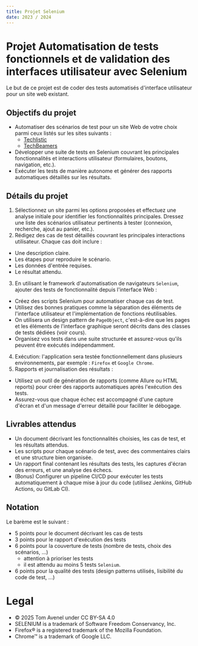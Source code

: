 ```yaml
---
title: Projet Selenium
date: 2023 / 2024
---
```


# Projet Automatisation de tests fonctionnels et de validation des interfaces utilisateur avec Selenium

Le but de ce projet est de coder des tests automatisés d'interface utilisateur pour un site web existant.

## Objectifs du projet

- Automatiser des scénarios de test pour un site Web de votre choix parmi ceux listés sur les sites suivants :
  - [Techlistic](https://www.techlistic.com/2020/07/automation-testing-demo-websites.html)
  - [TechBeamers](https://techbeamers.com/websites-to-practice-selenium-webdriver-online/)
- Développer une suite de tests en Selenium couvrant les principales fonctionnalités et interactions utilisateur (formulaires, boutons, navigation, etc.).
- Exécuter les tests de manière autonome et générer des rapports automatiques détaillés sur les résultats.

## Détails du projet

1. Sélectionnez un site parmi les options proposées et effectuez une analyse initiale pour identifier les fonctionnalités principales. Dressez une liste des scénarios utilisateur pertinents à tester (connexion, recherche, ajout au panier, etc.).
2. Rédigez des cas de test détaillés couvrant les principales interactions utilisateur. Chaque cas doit inclure :
  - Une description claire.
  - Les étapes pour reproduire le scénario.
  - Les données d'entrée requises.
  - Le résultat attendu.
3. En utilisant le framework d'automatisation de navigateurs `Selenium`, ajouter des tests de fonctionnalité depuis l'interface Web :
  - Créez des scripts Selenium pour automatiser chaque cas de test.
  - Utilisez des bonnes pratiques comme la séparation des éléments de l'interface utilisateur et l'implémentation de fonctions réutilisables.
  - On utilisera un design pattern de `PageObject`, c'est-à-dire que les pages et les éléments de l'interface graphique seront décrits dans des classes de tests dédiées (voir cours).
  - Organisez vos tests dans une suite structurée et assurez-vous qu'ils peuvent être exécutés indépendamment.
4. Exécution: l'application sera testée fonctionnellement dans plusieurs environnements, par exemple : `Firefox` et `Google Chrome`.
5. Rapports et journalisation des résultats :
  - Utilisez un outil de génération de rapports (comme Allure ou HTML reports) pour créer des rapports automatiques après l'exécution des tests.
  - Assurez-vous que chaque échec est accompagné d'une capture d'écran et d'un message d'erreur détaillé pour faciliter le débogage.

## Livrables attendus

- Un document décrivant les fonctionnalités choisies, les cas de test, et les résultats attendus.
- Les scripts pour chaque scénario de test, avec des commentaires clairs et une structure bien organisée.
- Un rapport final contenant les résultats des tests, les captures d'écran des erreurs, et une analyse des échecs.
- (Bonus) Configurer un pipeline CI/CD pour exécuter les tests automatiquement à chaque mise à jour du code (utilisez Jenkins, GitHub Actions, ou GitLab CI).

## Notation

Le barème est le suivant :

- 5 points pour le document décrivant les cas de tests
- 3 points pour le rapport d'exécution des tests
- 6 points pour la couverture de tests (nombre de tests, choix des scénarios, ...)
  - attention à prioriser les tests
  - il est attendu au moins 5 tests `Selenium`.
- 6 points pour la qualité des tests (design patterns utilisés, lisibilité du code de test, ...)

# Legal

- © 2025 Tom Avenel under CC  BY-SA 4.0
- SELENIUM is a trademark of Software Freedom Conservancy, Inc.
- Firefox® is a registered trademark of the Mozilla Foundation.
- Chrome™ is a trademark of Google LLC.

